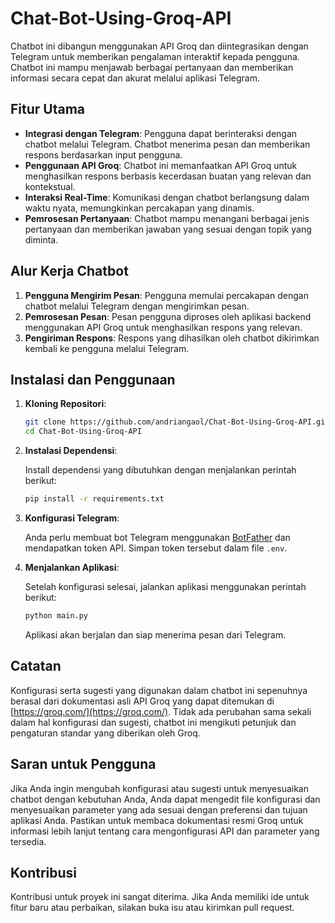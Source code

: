 # Chat-Bot-Using-Groq-API

Chatbot ini dibangun menggunakan API Groq dan diintegrasikan dengan Telegram untuk memberikan pengalaman interaktif kepada pengguna. Chatbot ini mampu menjawab berbagai pertanyaan dan memberikan informasi secara cepat dan akurat melalui aplikasi Telegram.

## Fitur Utama

- **Integrasi dengan Telegram**: Pengguna dapat berinteraksi dengan chatbot melalui Telegram. Chatbot menerima pesan dan memberikan respons berdasarkan input pengguna.
- **Penggunaan API Groq**: Chatbot ini memanfaatkan API Groq untuk menghasilkan respons berbasis kecerdasan buatan yang relevan dan kontekstual.
- **Interaksi Real-Time**: Komunikasi dengan chatbot berlangsung dalam waktu nyata, memungkinkan percakapan yang dinamis.
- **Pemrosesan Pertanyaan**: Chatbot mampu menangani berbagai jenis pertanyaan dan memberikan jawaban yang sesuai dengan topik yang diminta.

## Alur Kerja Chatbot

1. **Pengguna Mengirim Pesan**: Pengguna memulai percakapan dengan chatbot melalui Telegram dengan mengirimkan pesan.
2. **Pemrosesan Pesan**: Pesan pengguna diproses oleh aplikasi backend menggunakan API Groq untuk menghasilkan respons yang relevan.
3. **Pengiriman Respons**: Respons yang dihasilkan oleh chatbot dikirimkan kembali ke pengguna melalui Telegram.

## Instalasi dan Penggunaan

1. **Kloning Repositori**:

   ```bash
   git clone https://github.com/andriangaol/Chat-Bot-Using-Groq-API.git
   cd Chat-Bot-Using-Groq-API
   ```

2. **Instalasi Dependensi**:

   Install dependensi yang dibutuhkan dengan menjalankan perintah berikut:

   ```bash
   pip install -r requirements.txt
   ```

3. **Konfigurasi Telegram**:

   Anda perlu membuat bot Telegram menggunakan [BotFather](https://core.telegram.org/bots#botfather) dan mendapatkan token API. Simpan token tersebut dalam file `.env`.

4. **Menjalankan Aplikasi**:

   Setelah konfigurasi selesai, jalankan aplikasi menggunakan perintah berikut:

   ```bash
   python main.py
   ```

   Aplikasi akan berjalan dan siap menerima pesan dari Telegram.

## Catatan

Konfigurasi serta sugesti yang digunakan dalam chatbot ini sepenuhnya berasal dari dokumentasi asli API Groq yang dapat ditemukan di [https://groq.com/](https://groq.com/). Tidak ada perubahan sama sekali dalam hal konfigurasi dan sugesti, chatbot ini mengikuti petunjuk dan pengaturan standar yang diberikan oleh Groq.

## Saran untuk Pengguna

Jika Anda ingin mengubah konfigurasi atau sugesti untuk menyesuaikan chatbot dengan kebutuhan Anda, Anda dapat mengedit file konfigurasi dan menyesuaikan parameter yang ada sesuai dengan preferensi dan tujuan aplikasi Anda. Pastikan untuk membaca dokumentasi resmi Groq untuk informasi lebih lanjut tentang cara mengonfigurasi API dan parameter yang tersedia.

## Kontribusi

Kontribusi untuk proyek ini sangat diterima. Jika Anda memiliki ide untuk fitur baru atau perbaikan, silakan buka isu atau kirimkan pull request.

